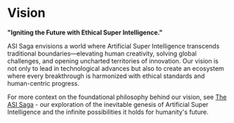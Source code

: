 # Vision

**"Igniting the Future with Ethical Super Intelligence."**

ASI Saga envisions a world where Artificial Super Intelligence transcends traditional boundaries—elevating human creativity, solving global challenges, and opening uncharted territories of innovation. Our vision is not only to lead in technological advances but also to create an ecosystem where every breakthrough is harmonized with ethical standards and human-centric progress.

For more context on the foundational philosophy behind our vision, see [The ASI Saga](possibility/TheASISaga.md) - our exploration of the inevitable genesis of Artificial Super Intelligence and the infinite possibilities it holds for humanity's future.
